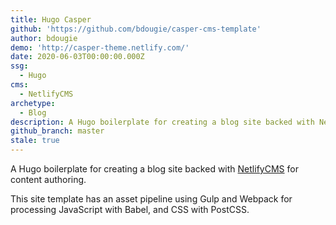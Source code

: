 ```yaml
---
title: Hugo Casper
github: 'https://github.com/bdougie/casper-cms-template'
author: bdougie
demo: 'http://casper-theme.netlify.com/'
date: 2020-06-03T00:00:00.000Z
ssg:
  - Hugo
cms:
  - NetlifyCMS
archetype:
  - Blog
description: A Hugo boilerplate for creating a blog site backed with NetlifyCMS.
github_branch: master
stale: true
---
```


A Hugo boilerplate for creating a blog site backed with [NetlifyCMS](https://www.netlifycms.org) for content authoring.

This site template has an asset pipeline using Gulp and Webpack for processing JavaScript with Babel, and CSS with PostCSS.
